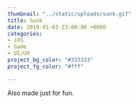 ```yaml
---
thumbnail: "../static/uploads/sunk.gif"
title: Sunk
date: 2019-01-03 23:00:00 +0000
categories:
- iOS
- Game
- UI/UX
project_bg_color: "#333333"
project_fg_color: "#fff"

---
```

Also made just for fun.